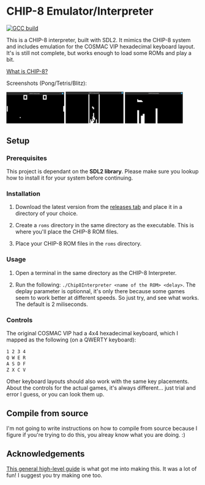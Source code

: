 # CHIP-8 Emulator/Interpreter

[![GCC build](https://github.com/jwt2706/Chip8Interpreter/actions/workflows/gcc.yml/badge.svg?branch=main)](https://github.com/jwt2706/Chip8Interpreter/actions/workflows/gcc.yml)

This is a CHIP-8 interpreter, built with SDL2. It mimics the CHIP-8 system and includes emulation for the COSMAC VIP hexadecimal keyboard layout. It's is still not complete, but works enough to load some ROMs and play a bit.

[What is CHIP-8?](https://wikipedia.org/wiki/CHIP-8)

Screenshots (Pong/Tetris/Blitz):

<img src="imgs/pong.png" width="30%" /> <img src="imgs/tetris.png" width="30%" /> <img src="imgs/blitz.png" width="30%" />

## Setup

### Prerequisites

This project is dependant on the **SDL2 library**. Please make sure you lookup how to install it for your system before continuing.

### Installation

1. Download the latest version from the [releases tab](https://github.com/jwt2706/Chip8Interpreter/releases/latest) and place it in a directory of your choice.

2. Create a `roms` directory in the same directory as the executable. This is where you'll place the CHIP-8 ROM files.

3. Place your CHIP-8 ROM files in the `roms` directory.

### Usage

1. Open a terminal in the same directory as the CHIP-8 Interpreter.

2. Run the following: `./Chip8Interpreter <name of the ROM> <delay>`. The deplay parameter is optionnal, it's only there because some games seem to work better at different speeds. So just try, and see what works. The default is 2 miliseconds.

### Controls

The original COSMAC VIP had a 4x4 hexadecimal keyboard, which I mapped as the following (on a QWERTY keyboard):

```
1 2 3 4
Q W E R
A S D F
Z X C V
```

Other keyboard layouts should also work with the same key placements.<br>
About the controls for the actual games, it's always different... just trial and error I guess, or you can look them up.

## Compile from source

I'm not going to write instructions on how to compile from source because I figure if you're trying to do this, you alreay know what you are doing. :)

## Acknowledgements

[This general high-level guide](https://tobiasvl.github.io/blog/write-a-chip-8-emulator) is what got me into making this. It was a lot of fun! I suggest you try making one too.
